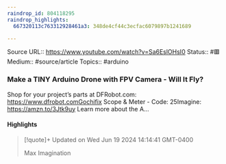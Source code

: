 ```yaml
---
raindrop_id: 804118295
raindrop_highlights:
  667320113c763312928461a3: 348de4cf44c3ecfac6079897b1241689

---
```


Source URL:: https://www.youtube.com/watch?v=Sa6EslOHsI0
Status:: #🟥
Medium:: #source/article
Topics:: #arduino

### Make a TINY Arduino Drone with FPV Camera - Will It Fly?

Shop for your project’s parts at DFRobot.com: https://www.dfrobot.comGochifix Scope &amp; Meter - Code: 25Imagine: https://amzn.to/3Jtk9uy Learn more about the A...

#### Highlights

> [!quote]+ Updated on Wed Jun 19 2024 14:14:41 GMT-0400
>
> Max Imagination
